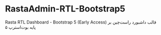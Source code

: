 # RastaAdmin-RTL-Bootstrap5
 Rasta RTL Dashboard - Bootstrap 5 (Early Access)  قالب داشبورد راست‌چین بر پایه بوت‌استرپ ۵
